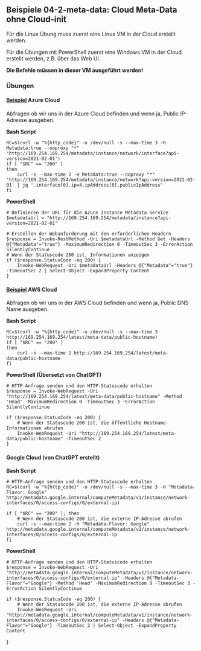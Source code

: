 ## Beispiele 04-2-meta-data: Cloud Meta-Data ohne Cloud-init

Für die Linux Übung muss zuerst eine Linux VM in der Cloud erstellt werden.

Für die Übungen mit PowerShell zuerst eine Windows VM in der Cloud erstellt werden, z.B. über das Web UI.

**Die Befehle müssen in dieser VM ausgeführt werden!**

### Übungen

#### [Beispiel](https://github.com/mc-b/duk/blob/master/scripts/install.sh) Azure Cloud

Abfragen ob wir uns in der Azure Cloud befinden und wenn ja, Public IP-Adresse ausgeben.

**Bash Script**

    RC=$(curl -w "%{http_code}" -o /dev/null -s --max-time 3 -H Metadata:true --noproxy "*" 'http://169.254.169.254/metadata/instance/network/interface?api-version=2021-02-01')
    if [ "$RC" == "200" ]
    then
        curl -s --max-time 2 -H Metadata:true --noproxy "*" 'http://169.254.169.254/metadata/instance/network?api-version=2021-02-01' | jq '.interface[0].ipv4.ipAddress[0].publicIpAddress'  
    fi
    
**PowerShell**

    # Definieren der URL für die Azure Instance Metadata Service
    $metadataUrl = "http://169.254.169.254/metadata/instance?api-version=2021-02-01"

    # Erstellen der Webanforderung mit den erforderlichen Headern
    $response = Invoke-RestMethod -Uri $metadataUrl -Method Get -Headers @{"Metadata"="true"} -MaximumRedirection 0 -TimeoutSec 3 -ErrorAction SilentlyContinue
    # Wenn der Statuscode 200 ist, Informationen anzeigen
    if ($response.StatusCode -eq 200) {
        Invoke-WebRequest -Uri $metadataUrl -Headers @{"Metadata"="true"} -TimeoutSec 2 | Select-Object -ExpandProperty Content 
    }

#### [Beispiel](https://github.com/mc-b/duk/blob/master/scripts/install.sh) AWS Cloud

Abfragen ob wir uns in der AWS Cloud befinden und wenn ja, Public DNS Name ausgeben.

**Bash Script**

    RC=$(curl -w "%{http_code}" -o /dev/null -s --max-time 3 http://169.254.169.254/latest/meta-data/public-hostname)
    if [ "$RC" == "200" ]
    then
        curl -s --max-time 2 http://169.254.169.254/latest/meta-data/public-hostname 
    fi
    
**PowerShell (Übersetzt von ChatGPT)**

    # HTTP-Anfrage senden und den HTTP-Statuscode erhalten
    $response = Invoke-WebRequest -Uri "http://169.254.169.254/latest/meta-data/public-hostname" -Method 'Head' -MaximumRedirection 0 -TimeoutSec 3 -ErrorAction SilentlyContinue
    
    if ($response.StatusCode -eq 200) {
        # Wenn der Statuscode 200 ist, die öffentliche Hostname-Informationen abrufen
        Invoke-WebRequest -Uri "http://169.254.169.254/latest/meta-data/public-hostname" -TimeoutSec 2
    }
    
#### Google Cloud (von ChatGPT erstellt)

**Bash Script**

    # HTTP-Anfrage senden und den HTTP-Statuscode erhalten
    RC=$(curl -w "%{http_code}" -o /dev/null -s --max-time 3 -H "Metadata-Flavor: Google" http://metadata.google.internal/computeMetadata/v1/instance/network-interfaces/0/access-configs/0/external-ip)
    
    if [ "$RC" == "200" ]; then
        # Wenn der Statuscode 200 ist, die externe IP-Adresse abrufen
        curl -s --max-time 2 -H "Metadata-Flavor: Google" http://metadata.google.internal/computeMetadata/v1/instance/network-interfaces/0/access-configs/0/external-ip
    fi
    
**PowerShell**

    # HTTP-Anfrage senden und den HTTP-Statuscode erhalten
    $response = Invoke-WebRequest -Uri "http://metadata.google.internal/computeMetadata/v1/instance/network-interfaces/0/access-configs/0/external-ip" -Headers @{"Metadata-Flavor"="Google"} -Method 'Head' -MaximumRedirection 0 -TimeoutSec 3 -ErrorAction SilentlyContinue
    
    if ($response.StatusCode -eq 200) {
        # Wenn der Statuscode 200 ist, die externe IP-Adresse abrufen
        Invoke-WebRequest -Uri "http://metadata.google.internal/computeMetadata/v1/instance/network-interfaces/0/access-configs/0/external-ip" -Headers @{"Metadata-Flavor"="Google"} -TimeoutSec 2 | Select-Object -ExpandProperty Content
}
    
    